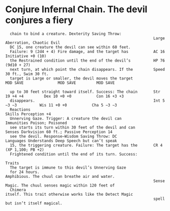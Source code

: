 # Conjure Infernal Chain. The devil conjures a fiery

      chain to bind a creature. Dexterity Saving Throw:
                                                                     Large Aberration, Chaotic Evil
      DC 15, one creature the devil can see within 60 feet.
      Failure: 9 (2d4 + 4) Fire damage, and the target has           AC 16                           Initiative +0 (10)
      the Restrained condition until the end of the devil’s          HP 76 (9d10 + 27)
      next turn, at which point the chain disappears. If the         Speed 30 ft., Swim 30 ft.
      target is Large or smaller, the devil moves the target                   MOD SAVE               MOD SAVE         MOD SAVE

      up to 30 feet straight toward itself. Success: The chain       Str 19 +4 +4         Dex 10 +0 +0           Con 16 +3 +3
      disappears.                                                    Int 5 −3 −3          Wis 11 +0 +0           Cha 5 −3 −3
      Reactions                                                      Skills Perception +4
      Unnerving Gaze. Trigger: A creature the devil can              Immunities Poison; Poisoned
      see starts its turn within 30 feet of the devil and can        Senses Darkvision 60 ft.; Passive Perception 14
      see the devil. Response—Wisdom Saving Throw: DC                Languages Understands Deep Speech but can’t speak
      15, the triggering creature. Failure: The target has the       CR 4 (XP 1,100; PB +2)
      Frightened condition until the end of its turn. Success:
                                                                     Traits
      The target is immune to this devil’s Unnerving Gaze
      for 24 hours.                                                  Amphibious. The chuul can breathe air and water.
                                                                     Sense Magic. The chuul senses magic within 120 feet of
      Chimera                                                        itself. This trait otherwise works like the Detect Magic
                                                                     spell but isn’t itself magical.

